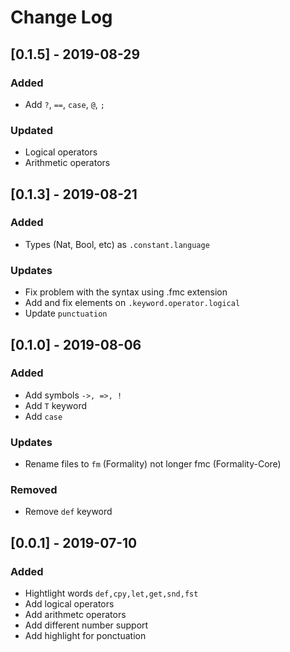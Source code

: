 # Change Log

## [0.1.5] - 2019-08-29
### Added
- Add `?`, `==`, `case`, `@`, `;`

### Updated
- Logical operators
- Arithmetic operators

## [0.1.3] - 2019-08-21
### Added
- Types (Nat, Bool, etc) as `.constant.language`

### Updates
- Fix problem with the syntax using .fmc extension
- Add and fix elements on `.keyword.operator.logical`
- Update `punctuation`

## [0.1.0] - 2019-08-06
### Added
- Add symbols `->, =>, !`
- Add `T` keyword
- Add `case`

### Updates
- Rename files to `fm` (Formality) not longer fmc (Formality-Core)

### Removed
- Remove `def` keyword

## [0.0.1] - 2019-07-10
### Added
- Hightlight words `def,cpy,let,get,snd,fst`
- Add logical operators
- Add arithmetc operators
- Add different number support
- Add highlight for ponctuation 

